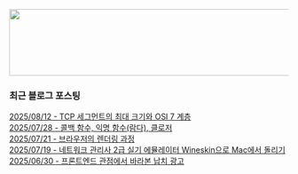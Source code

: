
<a href="https://www.gitanimals.org/en_US?utm_medium=image&utm_source=chaesunbak&utm_content=line">
  <img
    src="https://render.gitanimals.org/lines/chaesunbak?pet-id=672420623068445702"
    width="600"
    height="120"
  />
</a>

<!-- LATEST-BLOG-POST-LIST:START -->
### 최근 블로그 포스팅
[2025/08/12 - TCP 세그먼트의 최대 크기와 OSI 7 계층](https://chaesunbak.tistory.com/30) <br/>
[2025/07/28 - 콜백 함수, 익명 함수(람다), 클로저](https://chaesunbak.tistory.com/29) <br/>
[2025/07/21 - 브라우저의 렌더링 과정](https://chaesunbak.tistory.com/28) <br/>
[2025/07/19 - 네트워크 관리사 2급 실기 에뮬레이터 Wineskin으로 Mac에서 돌리기](https://chaesunbak.tistory.com/27) <br/>
[2025/06/30 - 프론트엔드 관점에서 바라본 납치 광고](https://chaesunbak.tistory.com/26) <br/>
<!-- LATEST-BLOG-POST-LIST:END -->
